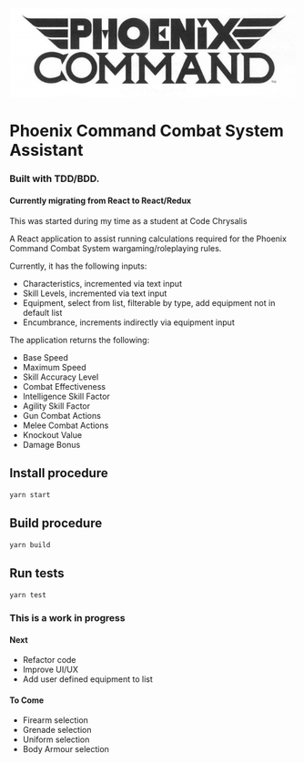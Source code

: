 ![PCCS Logo](/public/pccsBnW.png)

# Phoenix Command Combat System Assistant

### Built with TDD/BDD.

#### Currently migrating from React to React/Redux

This was started during my time as a student at Code Chrysalis

A React application to assist running calculations required for the Phoenix Command Combat System wargaming/roleplaying rules.

Currently, it has the following inputs:

- Characteristics, incremented via text input
- Skill Levels, incremented via text input
- Equipment, select from list, filterable by type, add equipment not in default list
- Encumbrance, increments indirectly via equipment input 

The application returns the following:

- Base Speed
- Maximum Speed
- Skill Accuracy Level
- Combat Effectiveness
- Intelligence Skill Factor
- Agility Skill Factor
- Gun Combat Actions
- Melee Combat Actions
- Knockout Value
- Damage Bonus

## Install procedure

```
yarn start
```

## Build procedure

```
yarn build
```

## Run tests

```
yarn test
```

### This is a work in progress

#### Next

- Refactor code
- Improve UI/UX
- Add user defined equipment to list

#### To Come

- Firearm selection
- Grenade selection
- Uniform selection
- Body Armour selection
